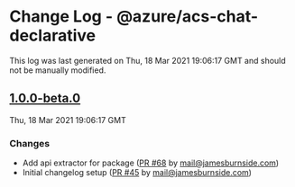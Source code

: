 # Change Log - @azure/acs-chat-declarative

This log was last generated on Thu, 18 Mar 2021 19:06:17 GMT and should not be manually modified.

<!-- Start content -->

## [1.0.0-beta.0](https://github.com/azure/communication-ui-sdk/tree/@azure/acs-chat-declarative_v1.0.0-beta.0)

Thu, 18 Mar 2021 19:06:17 GMT

### Changes

- Add api extractor for package ([PR #68](https://github.com/azure/communication-ui-sdk/pull/68) by mail@jamesburnside.com)
- Initial changelog setup ([PR #45](https://github.com/azure/communication-ui-sdk/pull/45) by mail@jamesburnside.com)
